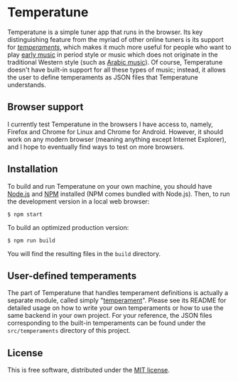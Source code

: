 # Temperatune

Temperatune is a simple tuner app that runs in the browser. Its key
distinguishing feature from the myriad of other online tuners is its support
for _[temperaments](https://en.wikipedia.org/wiki/Musical_temperament)_, which
makes it much more useful for people who want to play [early
music](https://en.wikipedia.org/wiki/Early_music) in period style or music
which does not originate in the traditional Western style (such as [Arabic
music](https://en.wikipedia.org/wiki/Arabic_music)). Of course, Temperatune
doesn't have built-in support for all these types of music; instead, it allows
the user to define temperaments as JSON files that Temperatune understands.

## Browser support

I currently test Temperatune in the browsers I have access to, namely, Firefox
and Chrome for Linux and Chrome for Android. However, it should work on any
modern browser (meaning anything except Internet Explorer), and I hope to
eventually find ways to test on more browsers.

## Installation

To build and run Temperatune on your own machine, you should have
[Node.js](https://nodejs.org/en/) and [NPM](https://www.npmjs.com/) installed
(NPM comes bundled with Node.js). Then, to run the development version in a
local web browser:

```shell
$ npm start
```

To build an optimized production version:

```shell
$ npm run build
```

You will find the resulting files in the `build` directory.

## User-defined temperaments

The part of Temperatune that handles temperament definitions is actually a
separate module, called simply
"[temperament](https://github.com/ianprime0509/temperament)". Please see its
README for detailed usage on how to write your own temperaments or how to use
the same backend in your own project. For your reference, the JSON files
corresponding to the built-in temperaments can be found under the
`src/temperaments` directory of this project.

## License

This is free software, distributed under the [MIT
license](https://opensource.org/licenses/MIT).
